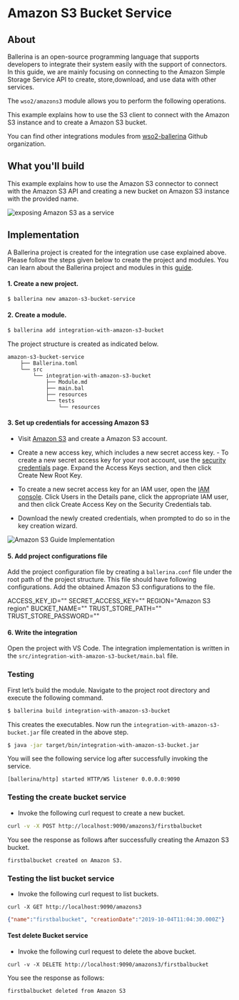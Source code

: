 # Amazon S3 Bucket Service

## About

Ballerina is an open-source programming language that supports developers to integrate their system easily with the 
support of connectors. In this guide, we are mainly focusing on connecting to the Amazon Simple Storage Service API to create, store,download, and use data with other services.  

The `wso2/amazons3` module allows you to perform the following operations.

This example explains how to use the S3 client to connect with the Amazon S3 instance and to create a Amazon S3 bucket.

You can find other integrations modules from [wso2-ballerina](https://github.com/wso2-ballerina) Github organization.

## What you'll build

This example explains how to use the Amazon S3 connector to connect with the Amazon S3 API and creating a new bucket on Amazon S3 instance with the provided name.

![exposing Amazon S3 as a service](../../../../../assets/img/amazon-s3-bucket-service)

<!-- INCLUDE_MD: ../../../../../tutorial-prerequisites.md -->

<!-- INCLUDE_MD: ../../../../../tutorial-get-the-code.md -->

## Implementation

A Ballerina project is created for the integration use case explained above. Please follow the steps given 
below to create the project and modules. You can learn about the Ballerina project and modules in this 
[guide](https://ei.docs.wso2.com/en/latest/ballerina-integrator/develop/using-modules/#creating-a-project).

#### 1. Create a new project.

```bash
$ ballerina new amazon-s3-bucket-service
```

#### 2. Create a module.

```bash
$ ballerina add integration-with-amazon-s3-bucket
```

The project structure is created as indicated below.

```
amazon-s3-bucket-service
    ├── Ballerina.toml
    └── src
        └── integration-with-amazon-s3-bucket
            ├── Module.md
            ├── main.bal
            ├── resources
            └── tests
                └── resources
```

#### 3. Set up credentials for accessing Amazon S3

- Visit [Amazon S3](https://aws.amazon.com/s3/) and create a Amazon S3 account.

- Create a new access key, which includes a new secret access key.
        - To create a new secret access key for your root account, use the [security credentials](https://console.aws.amazon.com/iam/home?#security_credential) page. Expand the Access Keys section, and then click Create New Root Key.

-  To create a new secret access key for an IAM user, open the [IAM console](https://console.aws.amazon.com/iam/home?region=us-east-1#home). Click Users in the Details pane, click the appropriate IAM user, and then click Create Access Key on the Security Credentials tab.
   
- Download the newly created credentials, when prompted to do so in the key creation wizard.

 ![Amazon S3 Guide Implementation](resources/s3_connector_guide_implementation.svg "Amazon S3 Guide Implementation")


#### 5. Add project configurations file

Add the project configuration file by creating a `ballerina.conf` file under the root path of the project structure. 
This file should have following configurations. Add the obtained Amazon S3 configurations to the file.

ACCESS_KEY_ID="<Amazon S3 key ID>"
SECRET_ACCESS_KEY="<Amazon S3 secret key>"
REGION="Amazon S3 region"
BUCKET_NAME="<Amazon S3 bucket name>"
TRUST_STORE_PATH="<Truststore file location>"
TRUST_STORE_PASSWORD="<Truststore password>"

#### 6. Write the integration
Open the project with VS Code. The integration implementation is written in the `src/integration-with-amazon-s3-bucket/main.bal` file.

<!-- INCLUDE_CODE: src/integration-with-amazon-s3-bucket/main.bal -->

### Testing 

First let’s build the module. Navigate to the project root directory and execute the following command.

```bash
$ ballerina build integration-with-amazon-s3-bucket
```

This creates the executables. Now run the `integration-with-amazon-s3-bucket.jar` file created in the above step.

```bash
$ java -jar target/bin/integration-with-amazon-s3-bucket.jar
```

You will see the following service log after successfully invoking the service.

```log
[ballerina/http] started HTTP/WS listener 0.0.0.0:9090
```

### Testing the create bucket service 

- Invoke the following curl request to create a new bucket.
```bash
curl -v -X POST http://localhost:9090/amazons3/firstbalbucket
```
You see the response as follows after successfully creating the Amazon S3 bucket.
```
firstbalbucket created on Amazon S3.
```

### Testing the list bucket service 

- Invoke the following curl request to list buckets.
```
curl -X GET http://localhost:9090/amazons3
```

```json
{"name":"firstbalbucket", "creationDate":"2019-10-04T11:04:30.000Z"}
```

#### Test delete Bucket service

- Invoke the following curl request to delete the above bucket.
```
curl -v -X DELETE http://localhost:9090/amazons3/firstbalbucket
```
You see the response as follows:
```
firstbalbucket deleted from Amazon S3
```
